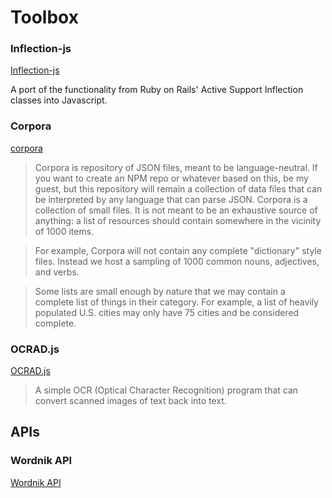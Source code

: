 Toolbox
=====

### Inflection-js

[Inflection-js](https://github.com/sonnym/inflection-js)  

A port of the functionality from Ruby on Rails' Active Support Inflection classes into Javascript.

### Corpora

[corpora](https://github.com/dariusk/corpora)

> Corpora is repository of JSON files, meant to be language-neutral. If you want to create an NPM repo or whatever based on this, be my guest, but this repository will remain a collection of data files that can be interpreted by any language that can parse JSON.
Corpora is a collection of small files. It is not meant to be an exhaustive source of anything: a list of resources should contain somewhere in the vicinity of 1000 items.

> For example, Corpora will not contain any complete "dictionary" style files. Instead we host a sampling of 1000 common nouns, adjectives, and verbs.

> Some lists are small enough by nature that we may contain a complete list of things in their category. For example, a list of heavily populated U.S. cities may only have 75 cities and be considered complete.

### OCRAD.js

[OCRAD.js](http://antimatter15.com/ocrad.js/demo.html)

> A simple OCR (Optical Character Recognition) program that can convert scanned images of text back into text. 

## APIs

### Wordnik API

[Wordnik API](http://api.wordnik.com)

